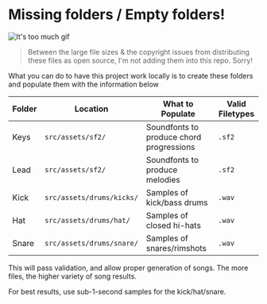 # Missing folders / Empty folders!

![It's too much gif](https://media2.giphy.com/media/25pONnxiVNYbLJWO41/giphy.gif?cid=ecf05e47o4f2cajgxd71tfhhbaf7lx2hxvakpbwbdalui5jn&rid=giphy.gif&ct=g)


> Between the large file sizes & the copyright issues from distributing these files as open source, I'm not adding them into this repo. Sorry!

What you can do to have this project work locally is to create these folders and populate them with the information below

| Folder | Location | What to Populate | Valid Filetypes |
|--------|----------|------------------|-----------------|
|Keys|`src/assets/sf2/`|Soundfonts to produce chord progressions|`.sf2`|
|Lead|`src/assets/sf2/`|Soundfonts to produce melodies|`.sf2`|
|Kick|`src/assets/drums/kicks/`|Samples of kick/bass drums|`.wav`|
|Hat|`src/assets/drums/hat/`|Samples of closed hi-hats|`.wav`|
|Snare|`src/assets/drums/snare/`|Samples of snares/rimshots|`.wav`|

This will pass validation, and allow proper generation of songs. The more files, the higher variety of song results.

For best results, use sub-1-second samples for the kick/hat/snare.

